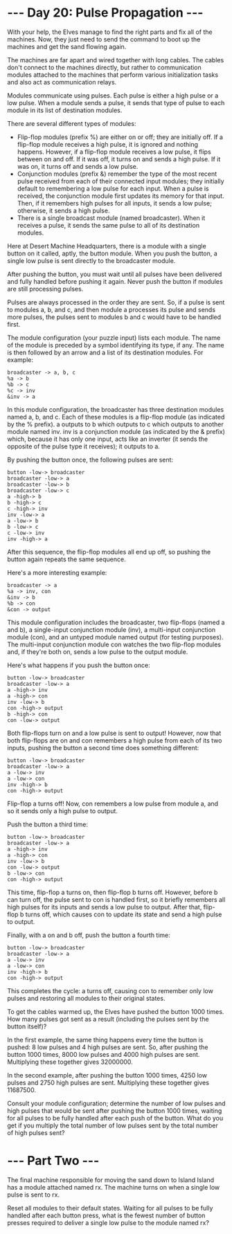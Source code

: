 # --- Day 20: Pulse Propagation ---

With your help, the Elves manage to find the right parts and fix all of the
machines. Now, they just need to send the command to boot up the machines and
get the sand flowing again.

The machines are far apart and wired together with long cables. The cables don't
connect to the machines directly, but rather to communication modules attached
to the machines that perform various initialization tasks and also act as
communication relays.

Modules communicate using pulses. Each pulse is either a high pulse or a low
pulse. When a module sends a pulse, it sends that type of pulse to each module
in its list of destination modules.

There are several different types of modules:

- Flip-flop modules (prefix %) are either on or off; they are initially off. If
  a flip-flop module receives a high pulse, it is ignored and nothing happens.
  However, if a flip-flop module receives a low pulse, it flips between on and
  off. If it was off, it turns on and sends a high pulse. If it was on, it turns
  off and sends a low pulse.
- Conjunction modules (prefix &) remember the type of the most recent pulse
  received from each of their connected input modules; they initially default to
  remembering a low pulse for each input. When a pulse is received, the
  conjunction module first updates its memory for that input. Then, if it
  remembers high pulses for all inputs, it sends a low pulse; otherwise, it
  sends a high pulse.
- There is a single broadcast module (named broadcaster). When it receives a
  pulse, it sends the same pulse to all of its destination modules.

Here at Desert Machine Headquarters, there is a module with a single button on
it called, aptly, the button module. When you push the button, a single low
pulse is sent directly to the broadcaster module.

After pushing the button, you must wait until all pulses have been delivered and
fully handled before pushing it again. Never push the button if modules are
still processing pulses.

Pulses are always processed in the order they are sent. So, if a pulse is sent
to modules a, b, and c, and then module a processes its pulse and sends more
pulses, the pulses sent to modules b and c would have to be handled first.

The module configuration (your puzzle input) lists each module. The name of the
module is preceded by a symbol identifying its type, if any. The name is then
followed by an arrow and a list of its destination modules. For example:

```
broadcaster -> a, b, c
%a -> b
%b -> c
%c -> inv
&inv -> a
```

In this module configuration, the broadcaster has three destination modules
named a, b, and c. Each of these modules is a flip-flop module (as indicated by
the % prefix). a outputs to b which outputs to c which outputs to another module
named inv. inv is a conjunction module (as indicated by the & prefix) which,
because it has only one input, acts like an inverter (it sends the opposite of
the pulse type it receives); it outputs to a.

By pushing the button once, the following pulses are sent:

```
button -low-> broadcaster
broadcaster -low-> a
broadcaster -low-> b
broadcaster -low-> c
a -high-> b
b -high-> c
c -high-> inv
inv -low-> a
a -low-> b
b -low-> c
c -low-> inv
inv -high-> a
```

After this sequence, the flip-flop modules all end up off, so pushing the button
again repeats the same sequence.

Here's a more interesting example:

```
broadcaster -> a
%a -> inv, con
&inv -> b
%b -> con
&con -> output
```

This module configuration includes the broadcaster, two flip-flops (named a and
b), a single-input conjunction module (inv), a multi-input conjunction module
(con), and an untyped module named output (for testing purposes). The
multi-input conjunction module con watches the two flip-flop modules and, if
they're both on, sends a low pulse to the output module.

Here's what happens if you push the button once:

```
button -low-> broadcaster
broadcaster -low-> a
a -high-> inv
a -high-> con
inv -low-> b
con -high-> output
b -high-> con
con -low-> output
```

Both flip-flops turn on and a low pulse is sent to output! However, now that
both flip-flops are on and con remembers a high pulse from each of its two
inputs, pushing the button a second time does something different:

```
button -low-> broadcaster
broadcaster -low-> a
a -low-> inv
a -low-> con
inv -high-> b
con -high-> output
```

Flip-flop a turns off! Now, con remembers a low pulse from module a, and so it
sends only a high pulse to output.

Push the button a third time:

```
button -low-> broadcaster
broadcaster -low-> a
a -high-> inv
a -high-> con
inv -low-> b
con -low-> output
b -low-> con
con -high-> output
```

This time, flip-flop a turns on, then flip-flop b turns off. However, before b
can turn off, the pulse sent to con is handled first, so it briefly remembers
all high pulses for its inputs and sends a low pulse to output. After that,
flip-flop b turns off, which causes con to update its state and send a high
pulse to output.

Finally, with a on and b off, push the button a fourth time:

```
button -low-> broadcaster
broadcaster -low-> a
a -low-> inv
a -low-> con
inv -high-> b
con -high-> output
```

This completes the cycle: a turns off, causing con to remember only low pulses
and restoring all modules to their original states.

To get the cables warmed up, the Elves have pushed the button 1000 times. How
many pulses got sent as a result (including the pulses sent by the button
itself)?

In the first example, the same thing happens every time the button is pushed: 8
low pulses and 4 high pulses are sent. So, after pushing the button 1000 times,
8000 low pulses and 4000 high pulses are sent. Multiplying these together
gives 32000000.

In the second example, after pushing the button 1000 times, 4250 low pulses and
2750 high pulses are sent. Multiplying these together gives 11687500.

Consult your module configuration; determine the number of low pulses and high
pulses that would be sent after pushing the button 1000 times, waiting for all
pulses to be fully handled after each push of the button. What do you get if you
multiply the total number of low pulses sent by the total number of high pulses
sent?

# --- Part Two ---

The final machine responsible for moving the sand down to Island Island has a
module attached named rx. The machine turns on when a single low pulse is sent
to rx.

Reset all modules to their default states. Waiting for all pulses to be fully
handled after each button press, what is the fewest number of button presses
required to deliver a single low pulse to the module named rx?
